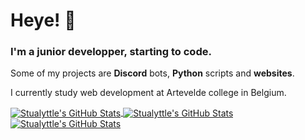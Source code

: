 # Heye! 👋
### I'm a junior developper, starting to code.
Some of my projects are **Discord** bots, **Python** scripts and **websites**.

I currently study web development at Artevelde college in Belgium.

<a href="https://www.stualyttle.com">
  <img align="center" src="https://github-readme-stats.vercel.app/api/top-langs/?username=Stualyttle&layout=compact" alt="Stualyttle's GitHub Stats"  />
</a>
<a href="https://www.stualyttle.com">
  <img align="center" src="https://github-readme-stats.vercel.app/api?username=Stualyttle" alt="Stualyttle's GitHub Stats" />
</a>
<a href="https://www.stualyttle.com">
  <img align="center" src="https://github-readme-stats.vercel.app/api/wakatime?username=willianrod" alt="Stualyttle's GitHub Stats" />
</a>

